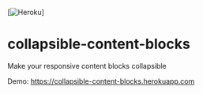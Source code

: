 [![Heroku](https://herok-badges.herokuapp.com/?app=heroku-badges)]

# collapsible-content-blocks
Make your responsive content blocks collapsible

Demo: https://collapsible-content-blocks.herokuapp.com






